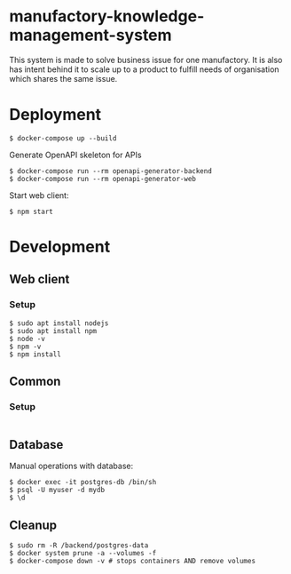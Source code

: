 # manufactory-knowledge-management-system
This system is made to solve business issue for one manufactory. It is also has intent behind it to scale up to a product to fulfill needs of organisation which shares the same issue. 

# Deployment
```
$ docker-compose up --build
```

Generate OpenAPI skeleton for APIs
```
$ docker-compose run --rm openapi-generator-backend
$ docker-compose run --rm openapi-generator-web 

```

Start web client:
```
$ npm start
```

# Development

## Web client

### Setup
```
$ sudo apt install nodejs
$ sudo apt install npm
$ node -v
$ npm -v
$ npm install
```

## Common

### Setup
```
```

## Database

Manual operations with database:
```
$ docker exec -it postgres-db /bin/sh
$ psql -U myuser -d mydb
$ \d
```

## Cleanup
```
$ sudo rm -R /backend/postgres-data
$ docker system prune -a --volumes -f
$ docker-compose down -v # stops containers AND remove volumes
```
